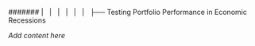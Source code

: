 ####### |   |   |   |   |   |   ├── Testing Portfolio Performance in Economic Recessions

*Add content here*